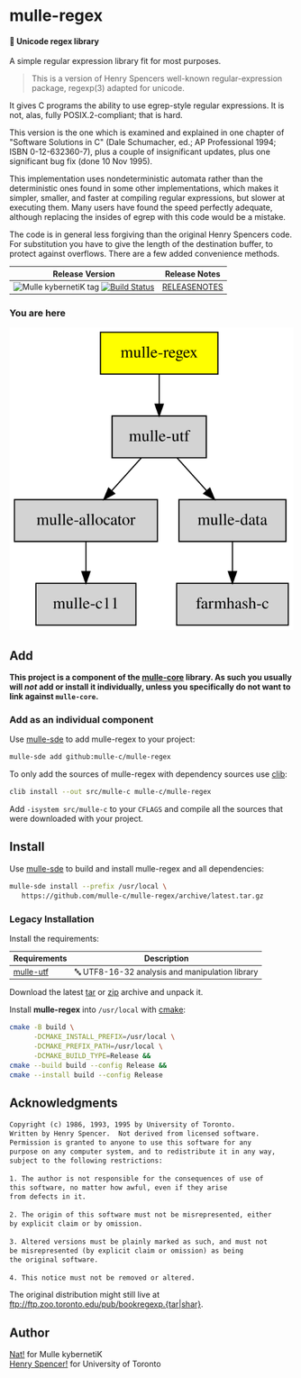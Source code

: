 # mulle-regex

#### 📣 Unicode regex library

A simple regular expression library fit for most purposes.

> This is a version of Henry Spencers well-known regular-expression package,
> regexp(3) adapted for unicode.

It gives C programs the ability to use egrep-style regular expressions.
It is not, alas, fully POSIX.2-compliant; that is hard.

This version is the one which is examined and explained in one chapter of
"Software Solutions in C" (Dale Schumacher, ed.; AP Professional 1994;
ISBN 0-12-632360-7), plus a couple of insignificant updates, plus one
significant bug fix (done 10 Nov 1995).

This implementation uses nondeterministic automata rather than the
deterministic ones found in some other implementations, which makes it
simpler, smaller, and faster at compiling regular expressions, but slower
at executing them.  Many users have found the speed perfectly adequate,
although replacing the insides of egrep with this code would be a mistake.

The code is in general less forgiving than the original Henry Spencers code.
For substitution you have to give the length of the destination buffer,
to protect against overflows. There are a few added convenience methods.



| Release Version                                       | Release Notes
|-------------------------------------------------------|--------------
| ![Mulle kybernetiK tag](https://img.shields.io/github/tag/mulle-c/mulle-regex.svg) [![Build Status](https://github.com/mulle-c/mulle-regex/workflows/CI/badge.svg)](//github.com/mulle-c/mulle-regex/actions) | [RELEASENOTES](RELEASENOTES.md) |






### You are here

![Overview](overview.dot.svg)





## Add

**This project is a component of the [mulle-core](//github.com/mulle-core/mulle-core) library. As such you usually will *not* add or install it
individually, unless you specifically do not want to link against
`mulle-core`.**


### Add as an individual component

Use [mulle-sde](//github.com/mulle-sde) to add mulle-regex to your project:

``` sh
mulle-sde add github:mulle-c/mulle-regex
```

To only add the sources of mulle-regex with dependency
sources use [clib](https://github.com/clibs/clib):


``` sh
clib install --out src/mulle-c mulle-c/mulle-regex
```

Add `-isystem src/mulle-c` to your `CFLAGS` and compile all the sources that were downloaded with your project.


## Install

Use [mulle-sde](//github.com/mulle-sde) to build and install mulle-regex and all dependencies:

``` sh
mulle-sde install --prefix /usr/local \
   https://github.com/mulle-c/mulle-regex/archive/latest.tar.gz
```

### Legacy Installation

Install the requirements:

| Requirements                                 | Description
|----------------------------------------------|-----------------------
| [mulle-utf](https://github.com/mulle-c/mulle-utf)             | 🔤 UTF8-16-32 analysis and manipulation library

Download the latest [tar](https://github.com/mulle-c/mulle-regex/archive/refs/tags/latest.tar.gz) or [zip](https://github.com/mulle-c/mulle-regex/archive/refs/tags/latest.zip) archive and unpack it.

Install **mulle-regex** into `/usr/local` with [cmake](https://cmake.org):

``` sh
cmake -B build \
      -DCMAKE_INSTALL_PREFIX=/usr/local \
      -DCMAKE_PREFIX_PATH=/usr/local \
      -DCMAKE_BUILD_TYPE=Release &&
cmake --build build --config Release &&
cmake --install build --config Release
```

## Acknowledgments

```
Copyright (c) 1986, 1993, 1995 by University of Toronto.
Written by Henry Spencer.  Not derived from licensed software.
Permission is granted to anyone to use this software for any
purpose on any computer system, and to redistribute it in any way,
subject to the following restrictions:

1. The author is not responsible for the consequences of use of
this software, no matter how awful, even if they arise
from defects in it.

2. The origin of this software must not be misrepresented, either
by explicit claim or by omission.

3. Altered versions must be plainly marked as such, and must not
be misrepresented (by explicit claim or omission) as being
the original software.

4. This notice must not be removed or altered.
```

The original distribution might still live at ftp://ftp.zoo.toronto.edu/pub/bookregexp.{tar|shar}.

## Author

[Nat!](https://mulle-kybernetik.com/weblog) for Mulle kybernetiK  
[Henry Spencer!]() for University of Toronto  



